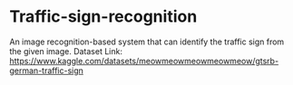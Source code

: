 # Traffic-sign-recognition
An image recognition-based system that can identify the traffic sign from the given image.
Dataset Link: https://www.kaggle.com/datasets/meowmeowmeowmeowmeow/gtsrb-german-traffic-sign
